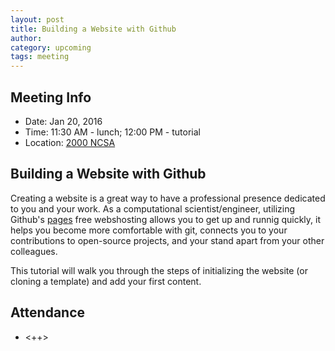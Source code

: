 ```yaml
---
layout: post
title: Building a Website with Github
author:
category: upcoming
tags: meeting
---
```


## Meeting Info

* Date: Jan 20, 2016
* Time: 11:30 AM - lunch; 12:00 PM - tutorial
* Location: [2000 NCSA][ncsa_map]

## Building a Website with Github

Creating a website is a great way to have a professional presence dedicated to you and your work. 
As a computational scientist/engineer, utilizing Github's [pages][github] free webshosting allows you to get up and runnig quickly, it helps you become more comfortable with git, connects you to your contributions to open-source projects, and your stand apart from your other colleagues.

This tutorial will walk you through the steps of initializing the website (or cloning a template) and add your first content.

## Attendance

- <++>


[ncsa_map]: http://illinois.edu/map/view?skinId=0&ACTION=MAP&buildingId=564
[github]: https://pages.github.com/
